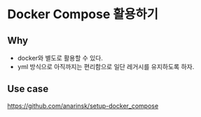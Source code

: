 # Docker Compose 활용하기 

## Why 

- docker와 별도로 활용할 수 있다. 
- yml 방식으로 아직까지는 편리함으로 일단 레거시를 유지하도록 하자. 

## Use case 

https://github.com/anarinsk/setup-docker_compose
